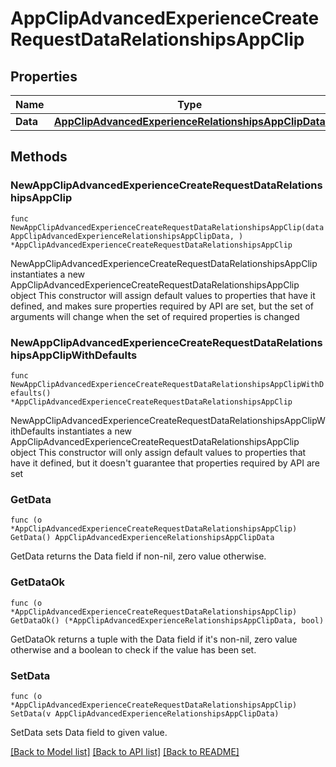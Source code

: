 # AppClipAdvancedExperienceCreateRequestDataRelationshipsAppClip

## Properties

Name | Type | Description | Notes
------------ | ------------- | ------------- | -------------
**Data** | [**AppClipAdvancedExperienceRelationshipsAppClipData**](AppClipAdvancedExperienceRelationshipsAppClipData.md) |  | 

## Methods

### NewAppClipAdvancedExperienceCreateRequestDataRelationshipsAppClip

`func NewAppClipAdvancedExperienceCreateRequestDataRelationshipsAppClip(data AppClipAdvancedExperienceRelationshipsAppClipData, ) *AppClipAdvancedExperienceCreateRequestDataRelationshipsAppClip`

NewAppClipAdvancedExperienceCreateRequestDataRelationshipsAppClip instantiates a new AppClipAdvancedExperienceCreateRequestDataRelationshipsAppClip object
This constructor will assign default values to properties that have it defined,
and makes sure properties required by API are set, but the set of arguments
will change when the set of required properties is changed

### NewAppClipAdvancedExperienceCreateRequestDataRelationshipsAppClipWithDefaults

`func NewAppClipAdvancedExperienceCreateRequestDataRelationshipsAppClipWithDefaults() *AppClipAdvancedExperienceCreateRequestDataRelationshipsAppClip`

NewAppClipAdvancedExperienceCreateRequestDataRelationshipsAppClipWithDefaults instantiates a new AppClipAdvancedExperienceCreateRequestDataRelationshipsAppClip object
This constructor will only assign default values to properties that have it defined,
but it doesn't guarantee that properties required by API are set

### GetData

`func (o *AppClipAdvancedExperienceCreateRequestDataRelationshipsAppClip) GetData() AppClipAdvancedExperienceRelationshipsAppClipData`

GetData returns the Data field if non-nil, zero value otherwise.

### GetDataOk

`func (o *AppClipAdvancedExperienceCreateRequestDataRelationshipsAppClip) GetDataOk() (*AppClipAdvancedExperienceRelationshipsAppClipData, bool)`

GetDataOk returns a tuple with the Data field if it's non-nil, zero value otherwise
and a boolean to check if the value has been set.

### SetData

`func (o *AppClipAdvancedExperienceCreateRequestDataRelationshipsAppClip) SetData(v AppClipAdvancedExperienceRelationshipsAppClipData)`

SetData sets Data field to given value.



[[Back to Model list]](../README.md#documentation-for-models) [[Back to API list]](../README.md#documentation-for-api-endpoints) [[Back to README]](../README.md)


